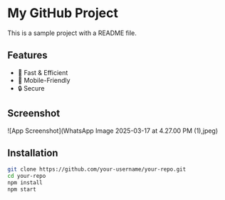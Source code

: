 # My GitHub Project

This is a sample project with a README file.

## Features
- 🚀 Fast & Efficient  
- 📱 Mobile-Friendly  
- 🔒 Secure  

## Screenshot  
![App Screenshot](WhatsApp Image 2025-03-17 at 4.27.00 PM (1),jpeg)

## Installation
```sh
git clone https://github.com/your-username/your-repo.git
cd your-repo
npm install
npm start
